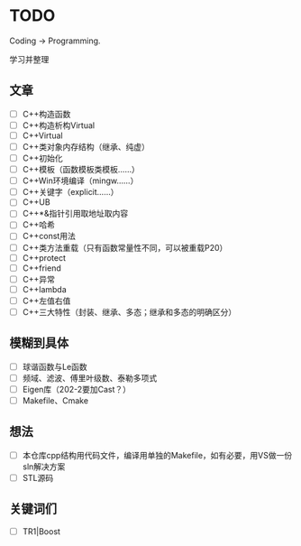 # TODO
Coding -> Programming.

学习并整理

## 文章

- [ ] C++构造函数
- [ ] C++构造析构Virtual
- [ ] C++Virtual
- [ ] C++类对象内存结构（继承、纯虚）
- [ ] C++初始化
- [ ] C++模板（函数模板类模板……）
- [ ] C++Win环境编译（mingw……）
- [ ] C++关键字（explicit……）
- [ ] C++UB
- [ ] C++*&指针引用取地址取内容
- [ ] C++哈希
- [ ] C++const用法
- [ ] C++类方法重载（只有函数常量性不同，可以被重载P20）
- [ ] C++protect
- [ ] C++friend
- [ ] C++异常
- [ ] C++lambda
- [ ] C++左值右值
- [ ] C++三大特性（封装、继承、多态；继承和多态的明确区分）

## 模糊到具体

- [ ] 球谐函数与Le函数
- [ ] 频域、滤波、傅里叶级数、泰勒多项式
- [ ] Eigen库（202-2要加Cast？）
- [ ] Makefile、Cmake

## 想法

- [ ] 本仓库cpp结构用代码文件，编译用单独的Makefile，如有必要，用VS做一份sln解决方案
- [ ] STL源码

## 关键词们

- [ ] TR1|Boost
